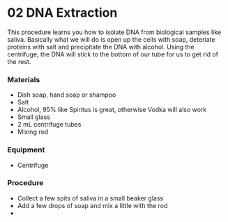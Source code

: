 02 DNA Extraction
=================

This procedure learns you how to isolate DNA from biological samples like saliva. Basically what we will do is open up the cells with soap, deteriate proteins with salt and precipitate the DNA with alcohol. Using the centrifuge, the DNA will stick to the bottom of our tube for us to get rid of the rest.

### Materials
- Dish soap, hand soap or shampoo
- Salt
- Alcohol, 95% like Spiritus is great, otherwise Vodka will also work
- Small glass
- 2 mL centrifuge tubes
- Mixing rod

### Equipment
- Centrifuge

### Procedure
- Collect a few spits of saliva in a small beaker glass
- Add a few drops of soap and mix a little with the rod
- 
